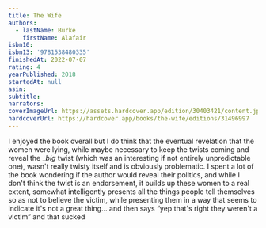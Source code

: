 ```yaml
---
title: The Wife
authors:
  - lastName: Burke
    firstName: Alafair
isbn10:
isbn13: '9781538480335'
finishedAt: 2022-07-07
rating: 4
yearPublished: 2018
startedAt: null
asin:
subtitle:
narrators:
coverImageUrl: https://assets.hardcover.app/edition/30403421/content.jpeg
hardcoverUrl: https://hardcover.app/books/the-wife/editions/31496997
---
```


<x-spoiler>I enjoyed the book overall but I do think that the eventual revelation that the women were lying, while maybe necessary to keep the twists coming and reveal the </x-spoiler> <x-spoiler>\__big_</x-spoiler> <x-spoiler> twist (which was an interesting if not entirely unpredictable one), wasn't really twisty itself and is obviously problematic. I spent a lot of the book wondering if the author would reveal their politics, and while I don't think the twist is an endorsement, it builds up these women to a real extent, somewhat intelligently presents all the things people tell themselves so as not to believe the victim, while presenting them in a way that seems to indicate it's not a great thing… and then says “yep that's right they weren't a victim” and that sucked</x-spoiler>
